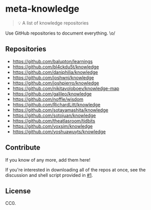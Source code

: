 # meta-knowledge

> 💡 A list of knowledge repositories

Use GitHub repositories to document everything. \o/

## Repositories

- https://github.com/balupton/learnings
- https://github.com/bl4ckdu5t/knowledge
- https://github.com/daniphilia/knowledge
- https://github.com/joshwnj/knowledge
- https://github.com/joshpierro/knowledge
- https://github.com/nikitavoloboev/knowledge-map
- https://github.com/galileo/knowledge
- https://github.com/noffle/wisdom
- https://github.com/RichardLitt/knowledge
- https://github.com/sotayamashita/knowledge
- https://github.com/sotojuan/knowledge
- https://github.com/theatlasroom/tidbits
- https://github.com/voxsim/knowledge
- https://github.com/yoshuawuyts/knowledge

## Contribute

If you know of any more, add them here!

If you're interested in downloading all of the repos at once, see the discussion and shell script provided in [#1](https://github.com/RichardLitt/meta-knowledge/issues/1).

## License

CC0.
